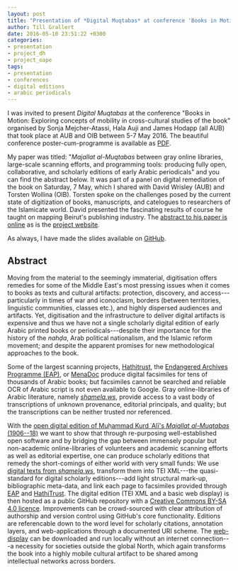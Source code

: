 ```yaml
---
layout: post
title: "Presentation of *Digital Muqtabas* at conference 'Books in Motion' in Beirut"
author: Till Grallert
date: 2016-05-10 23:51:22 +0300
categories:
- presentation
- project_dh
- project_oape
tags:
- presentation
- conferences
- digital editions
- arabic periodicals
---
```


I was invited to present *Digital Muqtabas* at the conference "Books in Motion: Exploring concepts of mobility in cross-cultural studies of the book" organised by Sonja Mejcher-Atassi, Hala Auji and James Hodapp (all AUB) that took place at AUB and OIB between 5-7 May 2016. The beautiful conference poster-cum-programme is available as [PDF](http://www.aub.edu.lb/fas/english/Documents/BOOKSinMOTION.pdf).


My paper was titled: "*Majallat al-Muqtabas* between gray online libraries, large-scale scanning efforts, and programming tools: producing fully open, collaborative, and scholarly editions of early Arabic periodicals" and you can find the abstract below. It was part of a panel on digital remediation of the book on Saturday, 7 May, which I shared with David Wrisley (AUB) and Torsten Wollina (OIB). Torsten spoke on the challenges posed by the current state of digitization of books, manuscripts, and catelogues to researchers of the Islamicate world. David presented the fascinating results of course he taught on mapping Beirut's publishing industry. The [abstract to his paper is online](http://djwrisley.com/?p=307) as is the [project website](http://litmap.djwrisley.com/).

As always, I have made the slides available on [GitHub](https://tillgrallert.github.io/slides/BIM2016).

## Abstract

Moving from the material to the seemingly immaterial, digitisation offers remedies for some of the Middle East's most pressing issues when it comes to books as texts and cultural artifacts: protection, discovery, and access---particularly in times of war and iconoclasm, borders (between territories, linguistic communities, classes etc.), and highly dispersed audiences and artifacts. Yet, digitisation and the infrastructure to deliver digital artifacts is expensive and thus we have not a single scholarly digital edition of early Arabic printed books or periodicals---despite their importance for the history of the *nahḍa*, Arab political nationalism, and the Islamic reform movement; and despite the apparent promises for new methodological approaches to the book.

Some of the largest scanning projects,  [Hathitrust](http://catalog.hathitrust.org/), the [Endangered Archives Programme (EAP)](http://eap.bl.uk/), or [MenaDoc](http://menadoc.bibliothek.uni-halle.de/) produce digital facsimiles for tens of thousands of Arabic books; but facsimiles cannot be searched and reliable OCR of Arabic script is not even available to Google. Gray online-libraries of Arabic literature, namely [*shamela.ws*](http://shamela.ws/), provide access to a vast body of transcriptions of unknown provenance, editorial principals, and quality; but the transcriptions can be neither trusted nor referenced.

With the [open digital edition of Muḥammad Kurd ʿAlī's *Majallat al-Muqtabas* (1906--18)](https://github.com/tillgrallert/digital-muqtabas 'current state of the project') we want to show that through re-purposing well-established open software and by bridging the gap between immensely popular but non-academic online-libraries of volunteers and academic scanning efforts as well as editorial expertise, one can produce scholarly editions that remedy the short-comings of either world with very small funds: We use [digital texts from *shamela.ws*](http://shamela.ws/index.php/book/26523), transform them into TEI XML---the quasi-standard for digital scholarly editions---add light structural mark-up, bibliographic meta-data, and link each page to facsimiles provided through [EAP](http://eap.bl.uk/database/overview_project.a4d?projID=EAP119;r=63) and [HathiTrust](http://catalog.hathitrust.org/Record/100658549). The digital edition (TEI XML and a basic web display) is then hosted as a public GitHub repository with a [Creative Commons BY-SA 4.0 licence](http://creativecommons.org/licenses/by-sa/4.0/). Improvements  can be crowd-sourced with clear attribution of authorship and version control using  GitHub's core functionality. Editions are referencable down to the word level for scholarly citations, annotation layers, and web-applications through a documented URI scheme. The [web-display](https://github.com/OpenArabicPE/journal_al-muqtabas/tree/master/xml/oclc_4770057679-i_60.TEIP5.xml)  can be downloaded and run locally without an internet connection---a necessity for societies outside the global North, which again transforms the book into a highly mobile cultural artifact to be shared among intellectual networks across borders.